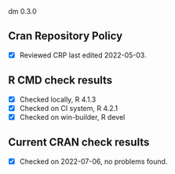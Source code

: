 dm 0.3.0

## Cran Repository Policy

- [x] Reviewed CRP last edited 2022-05-03.

## R CMD check results

- [x] Checked locally, R 4.1.3
- [x] Checked on CI system, R 4.2.1
- [x] Checked on win-builder, R devel

## Current CRAN check results

- [x] Checked on 2022-07-06, no problems found.
